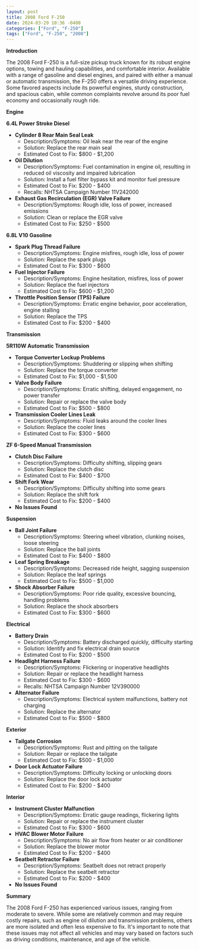 ```yaml
---
layout: post
title: 2008 Ford F-250
date: 2024-03-29 10:36 -0400
categories: ["Ford", "F-250"]
tags: ["Ford", "F-250", "2008"]
---
```

**Introduction**

The 2008 Ford F-250 is a full-size pickup truck known for its robust engine options, towing and hauling capabilities, and comfortable interior. Available with a range of gasoline and diesel engines, and paired with either a manual or automatic transmission, the F-250 offers a versatile driving experience. Some favored aspects include its powerful engines, sturdy construction, and spacious cabin, while common complaints revolve around its poor fuel economy and occasionally rough ride.

**Engine**

**6.4L Power Stroke Diesel**
* **Cylinder 8 Rear Main Seal Leak**
    * Description/Symptoms: Oil leak near the rear of the engine
    * Solution: Replace the rear main seal
    * Estimated Cost to Fix: $800 - $1,200
* **Oil Dilution**
    * Description/Symptoms: Fuel contamination in engine oil, resulting in reduced oil viscosity and impaired lubrication
    * Solution: Install a fuel filter bypass kit and monitor fuel pressure
    * Estimated Cost to Fix: $200 - $400
    * Recalls: NHTSA Campaign Number 11V242000
* **Exhaust Gas Recirculation (EGR) Valve Failure**
    * Description/Symptoms: Rough idle, loss of power, increased emissions
    * Solution: Clean or replace the EGR valve
    * Estimated Cost to Fix: $250 - $500

**6.8L V10 Gasoline**
* **Spark Plug Thread Failure**
    * Description/Symptoms: Engine misfires, rough idle, loss of power
    * Solution: Replace the spark plugs
    * Estimated Cost to Fix: $300 - $600
* **Fuel Injector Failure**
    * Description/Symptoms: Engine hesitation, misfires, loss of power
    * Solution: Replace the fuel injectors
    * Estimated Cost to Fix: $600 - $1,200
* **Throttle Position Sensor (TPS) Failure**
    * Description/Symptoms: Erratic engine behavior, poor acceleration, engine stalling
    * Solution: Replace the TPS
    * Estimated Cost to Fix: $200 - $400

**Transmission**

**5R110W Automatic Transmission**
* **Torque Converter Lockup Problems**
    * Description/Symptoms: Shuddering or slipping when shifting
    * Solution: Replace the torque converter
    * Estimated Cost to Fix: $1,000 - $1,500
* **Valve Body Failure**
    * Description/Symptoms: Erratic shifting, delayed engagement, no power transfer
    * Solution: Repair or replace the valve body
    * Estimated Cost to Fix: $500 - $800
* **Transmission Cooler Lines Leak**
    * Description/Symptoms: Fluid leaks around the cooler lines
    * Solution: Replace the cooler lines
    * Estimated Cost to Fix: $300 - $600

**ZF 6-Speed Manual Transmission**
* **Clutch Disc Failure**
    * Description/Symptoms: Difficulty shifting, slipping gears
    * Solution: Replace the clutch disc
    * Estimated Cost to Fix: $400 - $700
* **Shift Fork Wear**
    * Description/Symptoms: Difficulty shifting into some gears
    * Solution: Replace the shift fork
    * Estimated Cost to Fix: $200 - $400
* **No Issues Found**

**Suspension**

* **Ball Joint Failure**
    * Description/Symptoms: Steering wheel vibration, clunking noises, loose steering
    * Solution: Replace the ball joints
    * Estimated Cost to Fix: $400 - $800
* **Leaf Spring Breakage**
    * Description/Symptoms: Decreased ride height, sagging suspension
    * Solution: Replace the leaf springs
    * Estimated Cost to Fix: $500 - $1,000
* **Shock Absorber Failure**
    * Description/Symptoms: Poor ride quality, excessive bouncing, handling problems
    * Solution: Replace the shock absorbers
    * Estimated Cost to Fix: $300 - $600

**Electrical**

* **Battery Drain**
    * Description/Symptoms: Battery discharged quickly, difficulty starting
    * Solution: Identify and fix electrical drain source
    * Estimated Cost to Fix: $200 - $500
* **Headlight Harness Failure**
    * Description/Symptoms: Flickering or inoperative headlights
    * Solution: Repair or replace the headlight harness
    * Estimated Cost to Fix: $300 - $600
    * Recalls: NHTSA Campaign Number 12V390000
* **Alternator Failure**
    * Description/Symptoms: Electrical system malfunctions, battery not charging
    * Solution: Replace the alternator
    * Estimated Cost to Fix: $500 - $800

**Exterior**

* **Tailgate Corrosion**
    * Description/Symptoms: Rust and pitting on the tailgate
    * Solution: Repair or replace the tailgate
    * Estimated Cost to Fix: $500 - $1,000
* **Door Lock Actuator Failure**
    * Description/Symptoms: Difficulty locking or unlocking doors
    * Solution: Replace the door lock actuator
    * Estimated Cost to Fix: $200 - $400

**Interior**

* **Instrument Cluster Malfunction**
    * Description/Symptoms: Erratic gauge readings, flickering lights
    * Solution: Repair or replace the instrument cluster
    * Estimated Cost to Fix: $300 - $600
* **HVAC Blower Motor Failure**
    * Description/Symptoms: No air flow from heater or air conditioner
    * Solution: Replace the blower motor
    * Estimated Cost to Fix: $200 - $400
* **Seatbelt Retractor Failure**
    * Description/Symptoms: Seatbelt does not retract properly
    * Solution: Replace the seatbelt retractor
    * Estimated Cost to Fix: $200 - $400
* **No Issues Found**

**Summary**

The 2008 Ford F-250 has experienced various issues, ranging from moderate to severe. While some are relatively common and may require costly repairs, such as engine oil dilution and transmission problems, others are more isolated and often less expensive to fix. It's important to note that these issues may not affect all vehicles and may vary based on factors such as driving conditions, maintenance, and age of the vehicle.
